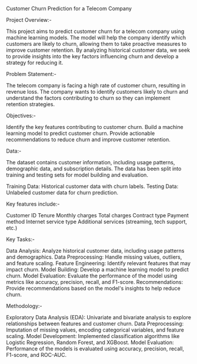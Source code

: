 Customer Churn Prediction for a Telecom Company

Project Overview:-

This project aims to predict customer churn for a telecom company using machine learning models. 
The model will help the company identify which customers are likely to churn, allowing them to take proactive measures to improve customer retention.
By analyzing historical customer data, we seek to provide insights into the key factors influencing churn and develop a strategy for reducing it.

Problem Statement:-

The telecom company is facing a high rate of customer churn, resulting in revenue loss. 
The company wants to identify customers likely to churn and understand the factors contributing to churn so they can implement retention strategies.

Objectives:-

Identify the key features contributing to customer churn.
Build a machine learning model to predict customer churn.
Provide actionable recommendations to reduce churn and improve customer retention.

Data:-

The dataset contains customer information, including usage patterns, demographic data, and subscription details. 
The data has been split into training and testing sets for model building and evaluation.

Training Data: Historical customer data with churn labels.
Testing Data: Unlabeled customer data for churn prediction.

Key features include:-

Customer ID
Tenure
Monthly charges
Total charges
Contract type
Payment method
Internet service type
Additional services (streaming, tech support, etc.)


Key Tasks:-

Data Analysis: Analyze historical customer data, including usage patterns and demographics.
Data Preprocessing: Handle missing values, outliers, and feature scaling.
Feature Engineering: Identify relevant features that may impact churn.
Model Building: Develop a machine learning model to predict churn.
Model Evaluation: Evaluate the performance of the model using metrics like accuracy, precision, recall, and F1-score.
Recommendations: Provide recommendations based on the model's insights to help reduce churn.


Methodology:-

Exploratory Data Analysis (EDA): Univariate and bivariate analysis to explore relationships between features and customer churn.
Data Preprocessing: Imputation of missing values, encoding categorical variables, and feature scaling.
Model Development: Implemented classification algorithms like Logistic Regression, Random Forest, and XGBoost.
Model Evaluation: Performance of the models is evaluated using accuracy, precision, recall, F1-score, and ROC-AUC.

